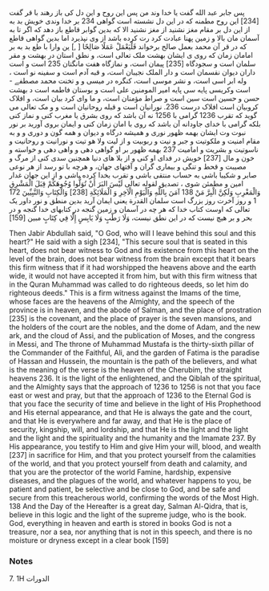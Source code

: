 پس جابر عبد الله گفت یا خدا وند من پس این روح و این دل کی باز رهند با قر گفت [234] این روح مطمنه که در این دل نشسته است گواهی 234 بر خدا وندی خویش بد به از این دل بر مقام مغز نشنید از مغز نشنید الا که بدین گوابر قاطع باز دهد که اگر تا به آسمان مان بالا و زمین پهنا عبادت کرد رت کرده باشد از وی نپذیرد اما بدین گواهی قاطع که در قر آن محمد بعمل صالح برخواند فَلْيَعْمَلْ عَمَلًا صَالِحًا [ ,] ین وارا با طع بد به بر امامان زمان که روی ی ایشان بهشت ملک تعالی است، و نطق استان در بهشت و مقر سلمان است و سجودگاه [235] پیمان است، و نمازگاه هفت مانگتان 235 است و است داران دیوان نقسمان است و دار الملک نجیبان است، و قبه آدم است و سفینه نو است ، وله ابر اسی است، و نشر موسی است، کنگره در میسی و و تخنت محمد مصطفے - است وکریسی پایه سی پایه امیر المومنین علی است و بوستان فاطمه است د بهشت حسن و حسین است سین است و صراط مؤمنان است، و ما وای کرد بیان است، و افلاک کروبیان است افلاک درست 236. نورانیان است و قبله روحانیان است و و مک تعالی می گوید که تقرب 1236 گرامی با 1256 نه آن باشد که روی بشرق یا مغرب کنی و نماز کنی بلکه گرامی با خدای جاودانه آن باشد که روی با امان زمان کنی و ایمان بروی آورید بر نور نبوت وت ایشان بهمه ظهور نوری و همیشه درگاه و دیوان و همه گون و دوری و و به مقام امنیت و ملکوتیت و جبر و نیت و ربوبیت و از لیت ولا هو تیت و نورانیت و روحانیت و ناسوتیت و بشریت و امامیت 237 بهمه ظهور بر او گواهی دهی و واهی دهی و خواسته و خون و مال [237] خویش در فدای او کنی و از بلا های دنیا همچنین سدی کنی از مرگ و مصیبت و قحط و تنگی و بیماری گران و آفتهای جهان، و هرچه با تو رسد از هر نوعی صابر و شکیبا باشی به حساب منتقی باشی و تقرب بخدا کرده باشی و از این جهان غدار امین و مطمئن شوی ، تصدیق لقوله تعالی لَيْسَ البَرَ أَنْ تُوَلُّوا وُجُوهَكُمْ قِبَلَ الْمَشْرِقِ وَالْمَغْرِبِ وَلَكِنَّ الْبِرَّ مَنْ 138 آمَنَ بِاللَّهِ وَالْيَوْمِ الْآخِرِ وَ الْمَلَائِكَةِ [238] وَالْكِتَابِ وَالنَّبِيِّينَ 172 1 و روز آخرت روز بزرگ است سلمان القدرة یعنی ایمان آرید بدین منطق و نور داور یک تعالی که اوست کتاب خدا که هر چه در آسمان و زمین گنجه در کتابهای خدا گنجه و در بحر و بر هیچ نیست که در این نطق نیست، وَلَا رَطْبٍ وَلَا يَابِسٍ إِلَّا فِي كِتَابٍ مبين [159]

Then Jabir Abdullah said, "O God, who will I leave behind this soul and this heart?" He said with a sigh [234], "This secure soul that is seated in this heart, does not bear witness to God and its existence from this heart on the level of the brain, does not bear witness from the brain except that it bears this firm witness that if it had worshipped the heavens above and the earth wide, it would not have accepted it from him, but with this firm witness that in the Quran Muhammad was called to do righteous deeds, so let him do righteous deeds." This is a firm witness against the Imams of the time, whose faces are the heavens of the Almighty, and the speech of the province is in heaven, and the abode of Salman, and the place of prostration [235] is the covenant, and the place of prayer is the seven mansions, and the holders of the court are the nobles, and the dome of Adam, and the new ark, and the cloud of Assi, and the publication of Moses, and the congress in Messi, and The throne of Muhammad Mustafa is the thirty-sixth pillar of the Commander of the Faithful, Ali, and the garden of Fatima is the paradise of Hassan and Hussein, the mountain is the path of the believers, and what is the meaning of the verse is the heaven of the Cherubim, the straight heavens 236. It is the light of the enlightened, and the Qiblah of the spiritual, and the Almighty says that the approach of 1236 to 1256 is not that you face east or west and pray, but that the approach of 1236 to the Eternal God is that you face the security of time and believe in the light of His Prophethood and His eternal appearance, and that He is always the gate and the court, and that He is everywhere and far away, and that He is the place of security, kingship, will, and lordship, and that He is the light and the light and the light and the spirituality and the humanity and the Imamate 237. By His appearance, you testify to Him and give Him your will, blood, and wealth [237] in sacrifice for Him, and that you protect yourself from the calamities of the world, and that you protect yourself from death and calamity, and that you are the protector of the world Famine, hardship, expensive diseases, and the plagues of the world, and whatever happens to you, be patient and patient, be selective and be close to God, and be safe and secure from this treacherous world, confirming the words of the Most High. 138 And the Day of the Hereafter is a great day, Salman Al-Qidra, that is, believe in this logic and the light of the supreme judge, who is the book. God, everything in heaven and earth is stored in books God is not a treasure, nor a sea, nor anything that is not in this speech, and there is no moisture or dryness except in a clear book [159]

### Notes

7. 1H الدورات